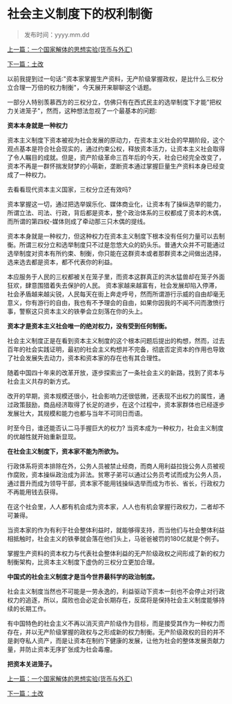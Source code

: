 # 社会主义制度下的权利制衡

>发布时间：yyyy.mm.dd

[上一篇：一个国家解体的思想实验(货币与外汇)](/social/article35)

[下一篇：土改](/social/article37)



以前我提到过一句话∶"资本家掌握生产资料，无产阶级掌握政权，是比什么三权分立合理一万倍的权力制衡"，今天展开来聊聊这个话题。

一部分人特别羡慕西方的三权分立，仿佛只有在西式民主的选举制度下才能"把权力关进笼子"，然而，这种想法忽视了一个最基本的问题∶

**资本本身就是一种权力**

资本主义制度下资本被视为社会发展的原动力，在资本主义社会的早期阶段，这个观点基本是符合社会现实的，通过约束公权，释放资本活力，让资本主义社会取得了令人瞩目的成就。但是，资产阶级革命三百年后的今天，社会已经完全改变了，资本不再是一群怀揣发财梦的小萌新，垄断资本通过掌握巨量生产资料本身已经变成了一种权力。

去看看现代资本主义国家，三权分立还有效吗?

资本掌握这一切，通过把选举娱乐化、媒体商业化，让资本有了操纵选举的能力，所谓立法、司法、行政，背后都是资本，整个政治体系的三权都成了资本的木偶，而所谓的第四权-媒体则成了牵动那三只木偶的提线。

资本本身就是一种权力，但这种权力在资本主义制度下根本没有任何力量可以去制衡。所谓三权分立和选举制度只不过是忽悠大众的奶头乐。普通大众并不可能通过选举制度对资本有所约束、制衡，你只能在这群资本或者那群资本之间做出选择，选来选去都是资本，都不代表你的利益。

本应服务于人民的三权都被关在笼子里，而资本这群真正的洪水猛兽却在笼子外面狂欢，肆意围猎着失去保护的人民。 资本家越来越富有，社会发展却陷入停滞，社会矛盾越来越尖锐，人民每天在街上奔走呼号，然而所谓游行示威的自由却毫无意义，你有游行的自由，我也有不予理会的自由，如果你因我的不闻不问而激愤行事，警察这只资本主义的铁拳会立刻落在你的头上。

**资本才是资本主义社会唯一的绝对权力，没有受到任何制衡。**

社会主义制度正是在看到资本主义制度的这个根本问题后提出的构想，然而，过去百年的社会实践证明，最初的社会主义构想并不完备，彻底否定资本的作用也导致了社会发展失去动力，资本和资本家的存在也有其合理性。

随着中国四十年来的改革开放，逐步探索出了一条社会主义的新路，找到了资本与社会主义共存的新方式。

改开的早期，资本规模还很小，社会影响力还很低微，还表现不出权力的属性，通过政策鼓励，商品经济取得了长足的进步，在这个过程中，资本家群体也已经逐步发展壮大，其规模和能力也都与当年不可同日而语。

时至今日，谁还能否认二马手握巨大的权力? 当资本成为一种权力，社会主义制度的优越性就开始重新显现。

**在社会主义制度下，资本家不能为所欲为。**

行政体系将资本排除在外，公务人员被禁止经商，而商人用利益拉拢公务人员被视作腐败，资本操纵政治成为非法。贫寒子弟可以通过公务员考试而成为公务人员，通过晋升而成为领导干部，资本家不能用钱操纵选举而成为市长、省长，行政权力不再能用钱去获得。

在这个社会里，人人都有机会成为资本家，人人也有机会掌握行政权力，二者却不可兼得。

当资本家的作为有利于社会整体利益时，就能够得支持，而当他们与社会整体利益相抵触时，社会主义的铁拳就会落在他们头上，马爸爸被罚的180亿就是个例子。

掌握生产资料的资本权力与代表社会整体利益的无产阶级政权之间形成了新的权力制衡架构，比资本主义制度下虚伪的三权分立更加合理。

**中国式的社会主义制度才是当今世界最科学的政治制度。**

社会主义制度当然也不可能是一劳永逸的，利益驱动下资本一刻也不会停止对行政权力的追逐，所以，腐败也会必定会长期存在，反腐将是保持社会主义制度能够持续的长期工作。

有中国特色的社会主义不再以消灭资产阶级作为目标，而是接受其作为一种权力而存在，并以无产阶级掌握的政权与之形成新的权力制衡。无产阶级政权的目的并不是剥夺私人资产，而是让资本在制约下健康的发展，让他为社会的整体发展贡献力量，并防止资本无序扩张成为社会毒瘤。

**把资本关进笼子。**



[上一篇：一个国家解体的思想实验(货币与外汇)](/social/article35)

[下一篇：土改](/social/article37)

